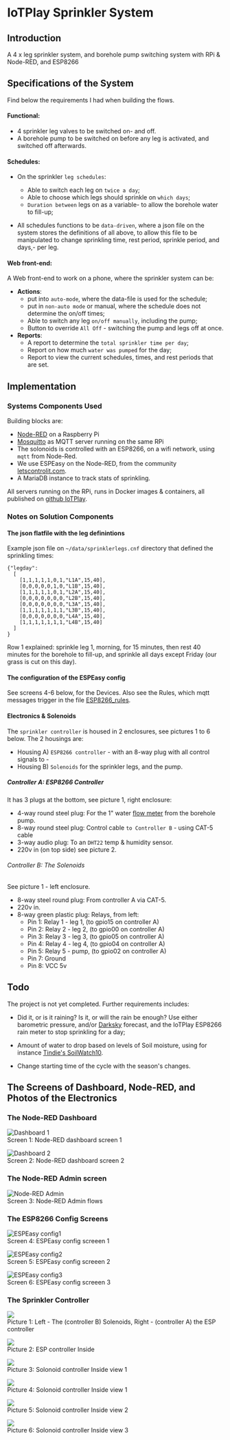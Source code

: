 # IoTPlay Sprinkler System


## Introduction

A 4 x leg sprinkler system, and borehole pump switching system with RPi &amp; Node-RED, and ESP8266

## Specifications of the System

Find below the requirements I had when building the flows.

#### Functional:
- 4 sprinkler leg valves to be switched on- and off.
- A borehole pump to be switched on before any leg is activated, and switched off afterwards.  

#### Schedules:
- On the sprinkler `leg schedules`:
  - Able to switch each leg on `twice a day`;
  - Able to choose which legs should sprinkle on `which days`;
  - `Duration between` legs on as a variable- to allow the borehole water to fill-up;  


- All schedules functions to be `data-driven`, where a json file on the system stores the definitions of all above, to allow this file to be manipulated to change sprinkling time, rest period, sprinkle period, and days,- per leg.

#### Web front-end:
A Web front-end to work on a phone, where the sprinkler system can be:  
- **Actions**:
  - put into `auto-mode`, where the data-file is used for the schedule;
  - put in `non-auto mode` or manual, where the schedule does not determine the on/off times;
  - Able to switch any leg `on/off manually`, including the pump;
  - Button to override `All Off` - switching the pump and legs off at once.
- **Reports**:
  - A report to determine the `total sprinkler time per day`;
  - Report on how much `water was pumped` for the day;
  - Report to view the current schedules, times, and rest periods that are set.

## Implementation

### Systems Components Used

Building blocks are:
- [Node-RED](https://nodered.org) on a Raspberry Pi
- [Mosquitto](https://mosquitto.org) as MQTT server running on the same RPi
- The solonoids is controlled with an ESP8266, on a wifi network, using `mqtt` from Node-Red.
- We use ESPEasy on the Node-RED, from the community  [letscontrolit.com](https://www.letscontrolit.com/wiki/index.php/ESPEasy).  
- A MariaDB instance to track stats of sprinkling.


All servers running on the RPi, runs in Docker images & containers, all published on [github IoTPlay](http://github/iotplay).


### Notes on Solution Components

#### The json flatfile with the leg definintions

Example json file on `~/data/sprinklerlegs.cnf` directory that defined the sprinkling times:

```
{"legday":
  [
    [1,1,1,1,1,0,1,"L1A",15,40],
    [0,0,0,0,0,1,0,"L1B",15,40],
    [1,1,1,1,1,0,1,"L2A",15,40],
    [0,0,0,0,0,0,0,"L2B",15,40],
    [0,0,0,0,0,0,0,"L3A",15,40],
    [1,1,1,1,1,1,1,"L3B",15,40],
    [0,0,0,0,0,0,0,"L4A",15,40],
    [1,1,1,1,1,1,1,"L4B",15,40]
  ]
}
```

Row 1 explained: sprinkle leg 1, morning, for 15 minutes, then rest 40 minutes for the borehole to fill-up, and sprinkle all days except Friday (our grass is cut on this day).

#### The configuration of the ESPEasy config

See screens 4-6 below, for the Devices. Also see the Rules, which mqtt messages trigger in the file [ESP8266_rules](ESP8266_rules.txt).

#### Electronics & Solenoids

The `sprinkler controller` is housed in 2 enclosures, see pictures 1 to 6 below. The 2 housings are:
- Housing A) `ESP8266 controller` - with an 8-way plug with all control signals to -
- Housing B) `Solenoids` for the sprinkler legs, and the pump.

##### Controller A: ESP8266 Controller

It has 3 plugs at the bottom, see picture 1, right enclosure:
- 4-way round steel plug: For the 1" water [flow meter](https://www.ebay.com/itm/G1-1-60L-min-Water-Flow-Sensor-Switch-Hall-Effect-Sensor-Flow-Meter-Sensor/171797057803?hash=item27ffe7110b:g:4WoAAOSw3xJVXXwZ) from the borehole pump.
- 8-way round steel plug: Control cable `to Controller B` - using CAT-5 cable
- 3-way audio plug: To an `DHT22` temp & humidity sensor.
- 220v in (on top side) see picture 2.


###### Controller B: The Solenoids

See picture 1 - left enclosure.
- 8-way steel round plug: From controller A via CAT-5.
- 220v in.
- 8-way green plastic plug: Relays, from left:
  - Pin 1: Relay 1 - leg 1, (to gpio15 on controller A)
  - Pin 2: Relay 2 - leg 2, (to gpio00 on controller A)
  - Pin 3: Relay 3 - leg 3, (to gpio05 on controller A)
  - Pin 4: Relay 4 - leg 4, (to gpio04 on controller A)
  - Pin 5: Relay 5 - pump,  (to gpio02 on controller A)
  - Pin 7: Ground
  - Pin 8: VCC 5v


## Todo
The project is not yet completed. Further requirements includes:
- Did it, or is it raining? Is it, or will the rain be enough? Use either barometric pressure, and/or [Darksky](https://flows.nodered.org/node/node-red-node-darksky) forecast, and the IoTPlay ESP8266 rain meter to stop sprinkling for a day;  

- Amount of water to drop based on levels of Soil moisture, using for instance [Tindie's SoilWatch10](https://www.tindie.com/products/pinotech/soilwatch-10-soil-moisture-sensor/?pt=ac_prod_search).

- Change starting time of the cycle with the season's changes.



## The Screens of Dashboard, Node-RED, and Photos of the Electronics  

### The Node-RED Dashboard  
![Dashboard 1](images/Node-RED_Dashboard_Screen1.png)  
  Screen 1: Node-RED dashboard screen 1  

![Dashboard 2](images/Node-RED_Dashboard_Screen2.png)  
Screen 2: Node-RED dashboard screen 2  


### The Node-RED Admin screen  
![Node-RED Admin](images/Node-RED_Flows.png)  
Screen 3: Node-RED Admin flows  

### The ESP8266 Config Screens  

![ESPEasy config1](images/ESP8266_config_1.png)  
Screen 4: ESPEasy config screeen 1  

![ESPEasy config2](images/ESP8266_config_2.png)  
Screen 5: ESPEasy config screeen 2  

![ESPEasy config3](images/ESP8266_config_3.png)  
Screen 6: ESPEasy config screeen 3  

### The Sprinkler Controller  

![](images/Sprinkler_controller_AandB.jpg)  
Picture 1: Left - The (controller B) Solenoids, Right - (controller A) the ESP controller  

![](images/Sprinkler_controllerA_1-Inside.jpg)  
Picture 2: ESP controller Inside  

![](images/Sprinkler_controllerB_2a-Inside.jpg)  
Picture 3: Solonoid controller Inside view 1  

![](images/Sprinkler_controllerB_2a-Inside.jpg)  
Picture 4: Solonoid controller Inside view 1  

![](images/Sprinkler_controllerB_2b-Inside.jpg)  
Picture 5: Solonoid controller Inside view 2  

![](images/Sprinkler_controllerB_2c-Inside.jpg)  
Picture 6: Solonoid controller Inside view 3  

